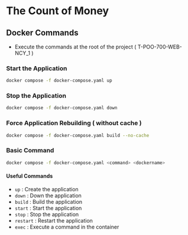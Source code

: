# The Count of Money

## Docker Commands
- Execute the commands at the root of the project ( T-POO-700-WEB-NCY_1 )

### Start the Application
```bash
docker compose -f docker-compose.yaml up
```

### Stop the Application
```bash
docker compose -f docker-compose.yaml down
```

### Force Application Rebuilding ( without cache )
```bash
docker compose -f docker-compose.yaml build --no-cache
```

### Basic Command
```bash
docker compose -f docker-compose.yaml <command> <dockername>
```

#### Useful Commands
- `up` : Create the application
- `down` : Down the application
- `build` : Build the application
- `start` : Start the application
- `stop` : Stop the application
- `restart` : Restart the application
- `exec` : Execute a command in the container